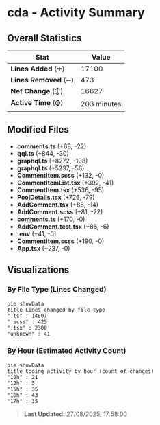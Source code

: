 # cda - Activity Summary 

## Overall Statistics

| Stat                   | Value                                                             |
| ---------------------- | ----------------------------------------------------------------- |
| **Lines Added** (➕)   | 17100                                          |
| **Lines Removed** (➖) | 473                                        |
| **Net Change** (↕)    | 16627                |
| **Active Time** (⌚)   | 203 minutes |


## Modified Files
- **comments.ts** (+68, -22)
- **gql.ts** (+844, -30)
- **graphql.ts** (+8272, -108)
- **graphql.ts** (+5237, -56)
- **CommentItem.scss** (+132, -0)
- **CommentItemList.tsx** (+392, -41)
- **CommentItem.tsx** (+536, -95)
- **PoolDetails.tsx** (+726, -79)
- **AddComment.tsx** (+88, -14)
- **AddComment.scss** (+81, -22)
- **comments.ts** (+170, -0)
- **AddComment.test.tsx** (+86, -6)
- **.env** (+41, -0)
- **CommentItem.scss** (+190, -0)
- **App.tsx** (+237, -0)

## Visualizations

### By File Type (Lines Changed)

```mermaid
pie showData
title Lines changed by file type
".ts" : 14807
".scss" : 425
".tsx" : 2300
"unknown" : 41
```

### By Hour (Estimated Activity Count)

```mermaid
pie showData
title Coding activity by hour (count of changes)
"10h" : 21
"12h" : 5
"15h" : 35
"16h" : 43
"17h" : 35
```


> **Last Updated:** 27/08/2025, 17:58:00